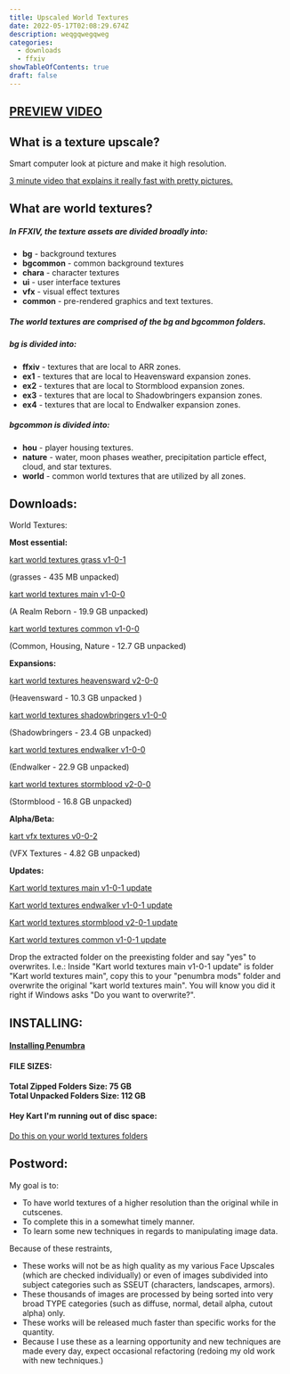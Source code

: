 ```yaml
---
title: Upscaled World Textures
date: 2022-05-17T02:08:29.674Z
description: weqgqwegqweg
categories:
  - downloads
  - ffxiv
showTableOfContents: true
draft: false
---
```

## **[PREVIEW VIDEO](https://www.youtube.com/watch?v=M1_HPTJpZvk)**

## **What is a texture upscale?**

Smart computer look at picture and make it high resolution.

[3 minute video that explains it really fast with pretty pictures.](https://www.youtube.com/watch?v=Fix6u4pksrg)

## **What are world textures?**

##### In FFXIV, the texture assets are divided broadly into:

* **bg** - background textures
* **bgcommon** - common background textures
* **chara** - character textures
* **ui** - user interface textures
* **vfx** - visual effect textures
* **common** - pre-rendered graphics and text textures.

##### The world textures are comprised of the **bg** and **bgcommon** folders.

##### **bg** is divided into:

* **ffxiv** - textures that are local to ARR zones.
* **ex1** - textures that are local to Heavensward expansion zones.
* **ex2** - textures that are local to Stormblood expansion zones.
* **ex3** - textures that are local to Shadowbringers expansion zones.
* **ex4** - textures that are local to Endwalker expansion zones.

##### **bgcommon** is divided into:

* **hou** - player housing textures.
* **nature** - water, moon phases weather, precipitation particle effect, cloud, and star textures.
* **world** - common world textures that are utilized by all zones.

## Downloads:

World Textures:

**Most essential:**

[kart world textures grass v1-0-1](https://downloads.kartoffels.club/kart+world+textures+grass+v1-0-1.7z "https\://downloads.kartoffels.club/kart+world+textures+grass+v1-0-1.7z")

(grasses - 435 MB unpacked)

[kart world textures main v1-0-0](https://downloads.kartoffels.club/kart%20world%20textures%20main%20v1-0-0.7z "https\://downloads.kartoffels.club/kart%20world%20textures%20main%20v1-0-0.7z")

(A Realm Reborn - 19.9 GB unpacked)

[kart world textures common v1-0-0](https://downloads.kartoffels.club/kart%20world%20textures%20common%20v1-0-0.7z "https\://downloads.kartoffels.club/kart%20world%20textures%20common%20v1-0-0.7z")

(Common, Housing, Nature - 12.7 GB unpacked)

**Expansions:**

[kart world textures heavensward v2-0-0](https://downloads.kartoffels.club/kart%20world%20textures%20heavensward%20v2-0-0.7z "https\://downloads.kartoffels.club/kart%20world%20textures%20heavensward%20v2-0-0.7z")

(Heavensward - 10.3 GB unpacked )

[kart world textures shadowbringers v1-0-0](https://downloads.kartoffels.club/kart%20world%20textures%20shadowbringers%20v1-0-0.7z "https\://downloads.kartoffels.club/kart%20world%20textures%20shadowbringers%20v1-0-0.7z")

(Shadowbringers - 23.4 GB unpacked)

[kart world textures endwalker v1-0-0](https://downloads.kartoffels.club/kart%20world%20textures%20endwalker%20v1-0-0.7z "https\://downloads.kartoffels.club/kart%20world%20textures%20endwalker%20v1-0-0.7z")

(Endwalker - 22.9 GB unpacked)

[kart world textures stormblood v2-0-0](https://downloads.kartoffels.club/kart+world+textures+stormblood+v2-0-0.7z "https\://downloads.kartoffels.club/+kart+world+textures+stormblood+v2-0-0.7z")

(Stormblood - 16.8 GB unpacked)

**Alpha/Beta:**

[kart vfx textures v0-0-2](https://downloads.kartoffels.club/TEST%20kart%20vfx%20textures%20v0-0-2.7z "https\://downloads.kartoffels.club/TEST%20kart%20vfx%20textures%20v0-0-2.7z")

(VFX Textures - 4.82 GB unpacked)

**Updates:**

[Kart world textures main v1-0-1 update](https://downloads.kartoffels.club/kart+world+textures+main+v1-0-1-update.7z "https\://downloads.kartoffels.club/kart+world+textures+main+v1-0-1-update.7z") 

[Kart world textures endwalker v1-0-1 update](https://downloads.kartoffels.club/kart+world+textures+endwalker+v1-0-1-update.7z "https\://downloads.kartoffels.club/kart+world+textures+endwalker+v1-0-1-update.7z") 

[Kart world textures stormblood v2-0-1 update](https://downloads.kartoffels.club/kart+world+textures+stormblood+v2-0-1-update.7z "https\://downloads.kartoffels.club/kart+world+textures+stormblood+v2-0-1-update.7z") 

[Kart world textures common v1-0-1 update](https://downloads.kartoffels.club/kart+world+textures+common+v1-0-1-update.7z "https\://downloads.kartoffels.club/kart+world+textures+common+v1-0-1-update.7z")

Drop the extracted folder on the preexisting folder and say "yes" to overwrites.
I.e.: Inside "Kart world textures main v1-0-1 update" is folder "Kart world textures main", copy this to your "penumbra mods" folder and overwrite the original "kart world textures main". You will know you did it right if Windows asks "Do you want to overwrite?".



## INSTALLING:

#### **[Installing Penumbra](https://reniguide.info/#installpenumbra)**

#### **FILE SIZES:**

**Total Zipped Folders Size: 75 GB**\
**Total Unpacked Folders Size: 112 GB**

#### **Hey Kart I'm running out of disc space:**

[Do this on your world textures folders](https://www.windowscentral.com/how-enable-file-compression-windows-11#compress_ntfs_file_windows11)

## **Postword**:

My goal is to:

* To have world textures of a higher resolution than the original while in cutscenes.
* To complete this in a somewhat timely manner.
* To learn some new techniques in regards to manipulating image data.

Because of these restraints,

* These works will not be as high quality as my various Face Upscales (which are checked individually) or even of images subdivided into subject categories such as SSEUT (characters, landscapes, armors).
* These thousands of images are processed by being sorted into very broad TYPE categories (such as diffuse, normal, detail alpha, cutout alpha) only.
* These works will be released much faster than specific works for the quantity.
* Because I use these as a learning opportunity and new techniques are made every day, expect occasional refactoring (redoing my old work with new techniques.)